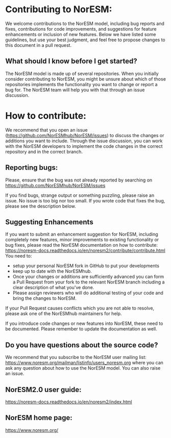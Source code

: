 # Contributing to NorESM:
We welcome contributions to the NorESM model, including bug reports and fixes, contributions for code improvements, and suggestions for feature enhancements or inclusion of new features. Below we have listed some guidelines, but use your best judgment, and feel free to propose changes to this document in a pull request.

## What should I know before I get started?
The NorESM model is made up of several repositories. When you initially consider contributing to NorESM,  you might be unsure about which of those repositories implements the functionality you want to change or report a bug for.  The NorESM team will help you with that through an issue discussion.

# How to contribute:
We recommend that you open an issue (https://github.com/NorESMhub/NorESM/issues) to discuss the changes or additions you want to include. Through the issue discussion, you can work with the NorESM developers to implement the code changes in the correct repository and in the correct branch. 

## Reporting bugs:
Please, ensure that the bug was not already reported by searching on https://github.com/NorESMhub/NorESM/issues

If you find bugs, strange output or something puzzling, please raise an issue. No issue is too big nor too small. If you wrote code that fixes the bug, please see the description below.

## Suggesting Enhancements
If you want to submit an enhancement suggestion for NorESM, including completely new features, minor improvements to existing functionality or bug fixes, please read the NorESM documentation on how to contribute: https://noresm-docs.readthedocs.io/en/noresm2/contribute/contribute.html
You need to:
- setup your personal NorESM fork in GitHub to put your developments
- keep up to date with the NorESMhub. 
- Once your changes or additions are sufficiently advanced you can form a Pull Request from your fork to the relevant NorESM branch including a clear description of what you've done. 
- Please assign reviewers who will  do additional testing of your code and bring the changes to NorESM. 

If your Pull Request causes conflicts which you are not able to resolve, please ask one of the NorESMhub maintainers for help.

If you introduce code changes or new features into NorESM, these need to be documented. Please remember to update the documentation as well.

## Do you have questions about the source code?
We recommend that you subscribe to the NorESM user mailing list: https://www.noresm.org/mailman/listinfo/users_noresm.org
where you can ask any question about how to use the NorESM model. You can also raise an issue.

## NorESM2.0 user guide:
https://noresm-docs.readthedocs.io/en/noresm2/index.html

## NorESM home page:
https://www.noresm.org/

